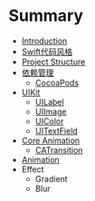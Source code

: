 # Summary

* [Introduction](README.md)
* [Swift代码风格](swift_code_style.md)
* [Project Structure](project_structure.md)
* [依赖管理](dependency_management.md)
   * [CocoaPods](cocoapods.md)
* [UIKit](uikit.md)
   * [UILabel](uilabel.md)
   * [UIImage](uiimage.md)
   * [UIColor](uicolor.md)
   * [UITextField](uitextfield.md)
* [Core Animation](core_animation.md)
   * [CATransition](ca_transition.md)
* [Animation](animation.md)
* Effect
   * Gradient
   * Blur


